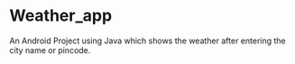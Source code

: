 # Weather_app
An Android Project using Java which shows the weather after entering the city name or pincode.
